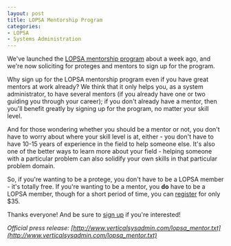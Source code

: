 ```yaml
---
layout: post
title: LOPSA Mentorship Program
categories:
- LOPSA
- Systems Administration
---
```


We've launched the [LOPSA mentorship program][1] about a week ago, and we're
now soliciting for proteges and mentors to sign up for the program.

Why sign up for the LOPSA mentorship program even if you have great mentors
at work already?  We think that it only helps you, as a system administrator,
to have several mentors (if you already have one or two guiding you through
your career); if you don't already have a mentor, then you'll benefit greatly
by signing up for the program, no matter your skill level.

And for those wondering whether you should be a mentor or not, you don't
have to worry about where your skill level is at, either - you don't have to
have 10-15 years of experience in the field to help someone else.  It's also
one of the better ways to learn more about your field - helping someone with
a particular problem can also solidify your own skills in that particular
problem domain.

So, if you're wanting to be a protege, you don't have to be a LOPSA member -
it's totally free.  If you're wanting to be a mentor, you **do** have to be
a LOPSA member, though for a short period of time, you can [register][2] for
only $35.

Thanks everyone!  And be sure to [sign up][1] if you're interested!

*Official press release: [http://www.verticalsysadmin.com/lopsa_mentor.txt](http://www.verticalsysadmin.com/lopsa_mentor.txt)*

[1]: http://lospa.org/mentor
[2]: http://lopsa.org/register